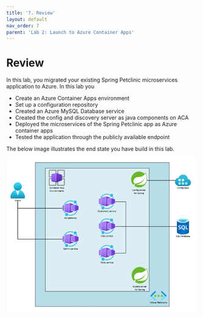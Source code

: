 ```yaml
---
title: '7. Review'
layout: default
nav_order: 7
parent: 'Lab 2: Launch to Azure Container Apps'
---
```


# Review

In this lab, you migrated your existing Spring Petclinic microservices application to Azure. In this lab you

- Create an Azure Container Apps environment
- Set up a configuration repository
- Created an Azure MySQL Database service
- Created the config and discovery server as java components on ACA
- Deployed the microservices of the Spring Petclinic app as Azure container apps
- Tested the application through the publicly available endpoint

The below image illustrates the end state you have build in this lab.

![lab 2 overview](../../images/acalab2.png)
